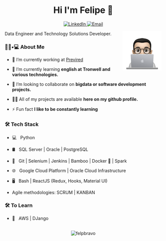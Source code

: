 <h1 align="center">Hi I'm Felipe 👋</h1>
<p align="center">
  <a href="https://www.linkedin.com/in/felipe-bravo-espinosa-aab013163/" target="_blank">
    <img alt="LinkedIn" src="https://img.shields.io/badge/LinkedIn-@felipebravoespinosa-blue?style=flat&logo=linkedin">
  </a>
  <a href="mailto:felipe.bravo.espinosa@gmail.com">
    <img alt="Email" src="https://img.shields.io/badge/Email-felipe.bravo.espinosa@gmail.com-blue?style=flat&logo=gmail">
  </a>
</p>
  <img src="https://github.com/felpbravo/felpbravo/blob/main/profile-img.png" align="right" width="25%"/>

Data Engineer and Technology Solutions Developer.

<h3> 👨🏻•💻 About Me </h3>

- 🔭 I’m currently working at [Previred](https://www.previred.com/)

- 🌱 I’m currently learning **english at Tronwell and various technologies.**

- 👯 I’m looking to collaborate on **bigdata or software development projects.**

- 👨‍💻 All of my projects are available **here on my github profile.**

- ⚡ Fun fact **I like to be constantly learning**

<h3>🛠 Tech Stack</h3>

- 💻 &nbsp; Python 

- 🛢 &nbsp; SQL Server | Oracle | PostgreSQL

- 🔧 &nbsp; Git | Selenium | Jenkins | Bamboo | Docker 🐳 | Spark

- 🌐 &nbsp; Google Cloud Platform | Oracle Cloud Infrastructure

- 🖥 &nbsp; Bash | ReactJS (Redux, Hooks, Material UI) 

- Agile methodologies: SCRUM | KANBAN


<h3>🛠 To Learn</h3>

- 🔧 &nbsp; AWS | DJango 

</br>
<div align="center">
  <img src="https://github-readme-streak-stats.herokuapp.com/?user=felpbravo" alt="felpbravo" />
</div>
